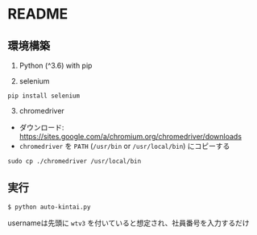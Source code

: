 # README

## 環境構築
1. Python (^3.6) with pip

2. selenium
```
pip install selenium
```

3. chromedriver

- ダウンロード: https://sites.google.com/a/chromium.org/chromedriver/downloads
- `chromedriver` を `PATH` (`/usr/bin` or `/usr/local/bin`) にコピーする

```
sudo cp ./chromedriver /usr/local/bin
```

## 実行
```
$ python auto-kintai.py
```
usernameは先頭に `wtv3` を付いていると想定され、社員番号を入力するだけ
